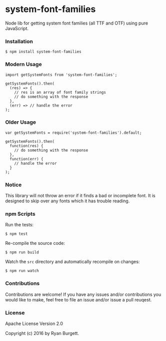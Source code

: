 # system-font-families
Node lib for getting system font families (all TTF and OTF) using pure JavaScript.

### Installation
```
$ npm install system-font-families
```
### Modern Usage
```
import getSystemFonts from 'system-font-families';

getSystemFonts().then(
  (res) => {
    // res is an array of font family strings
    // do something with the response
  },
  (err) => // handle the error
);
```
### Older Usage
```
var getSystemFonts = require('system-font-families').default;

getSystemFonts().then(
  function(res) {
    // do something with the response
  },
  function(err) {
    // handle the error
  }
);
```
### Notice
This library will not throw an error if it finds a bad or incomplete font. It is designed to skip over any fonts which it has trouble reading.

### npm Scripts
Run the tests:
```
$ npm test
```
Re-compile the source code:
```
$ npm run build
```
Watch the `src` directory and automatically recompile on changes:
```
$ npm run watch
```
### Contributions
Contributions are welcome! If you have any issues and/or contributions you would like to make, feel free to file an issue and/or issue a pull reuqest.

### License
Apache License Version 2.0

Copyright (c) 2016 by Ryan Burgett.

